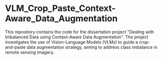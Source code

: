 # VLM_Crop_Paste_Context-Aware_Data_Augmentation
This repository contains the code for the dissertation project "Dealing with Imbalanced Data using Context-Aware Data Augmentation". The project investigates the use of Vision-Language Models (VLMs) to guide a crop-and-paste data augmentation strategy, aiming to address class imbalance in remote sensing imagery.
